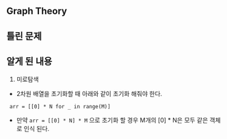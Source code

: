 ## Graph Theory

## 틀린 문제

## 알게 된 내용
1. 미로탐색
  - 2차원 배열을 초기화할 때 아래와 같이 초기화 해줘야 한다.
 ```  
  arr = [[0] * N for _ in range(M)]
  ```
  - 만약 `arr = [[0] * N] * M` 으로 초기화 할 경우 M개의 [0] * N은 모두 같은 객체로 인식 된다.
  
